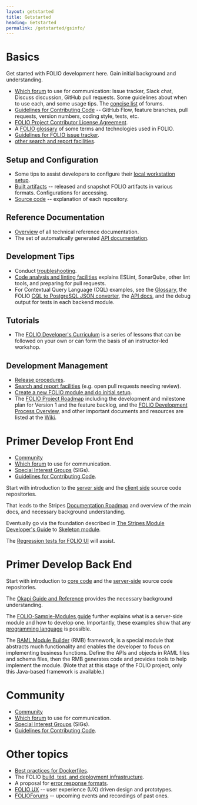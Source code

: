 ```yaml
---
layout: getstarted
title: Getstarted
heading: Getstarted
permalink: /getstarted/gsinfo/
---
```








# Basics

Get started with FOLIO development here.  Gain initial background and understanding.

- [Which forum](/guidelines/communityguidelines) to use for communication:
  Issue tracker, Slack chat, Discuss discussion, GitHub pull requests.
  Some guidelines about when to use each, and some usage tips.
  The [concise list](/guidelines/communityguidelines/#community-tools) of forums.
- [Guidelines for Contributing Code](/guidelines/contrib-code) --
  GitHub Flow, feature branches, pull requests, version numbers, coding style,
  tests, etc.
- [FOLIO Project Contributor License Agreement](/guidelines/cla-process).
- A [FOLIO glossary](/reference/refinfo/#glossary) of some terms and technologies used in FOLIO.
- [Guidelines for FOLIO issue tracker](/guidelines/communityguidelines/#issue-tracker).
- [other search and report facilities](/search-other).

## Setup and Configuration

- Some tips to assist developers to configure their
  [local workstation setup](/tools/setupdevenv).
- [Built artifacts](/download/download-built-artifacts) -- released and snapshot FOLIO artifacts in various formats.
Configurations for accessing.
- [Source code](/source/components) -- explanation of each repository.

## Reference Documentation

- [Overview](/reference/refinfo) of all technical reference documentation.
- <span id="api-reference"/> The set of automatically generated [API documentation](/reference/refinfo/#api-specifications).

## Development Tips

- Conduct [troubleshooting](/tools/setupdevenv/#troubleshooting).
- [Code analysis and linting facilities](/guidelines/codingconventions/#code-analysis-and-linting) explains ESLint, SonarQube, other lint tools, and preparing for pull requests.
- For Contextual Query Language (CQL) examples, see the [Glossary](/reference/refinfo/#folio-technologies-and-concepts), the FOLIO [CQL to PostgreSQL JSON converter](https://github.com/folio-org/cql2pgjson-java), the [API docs](/reference/refinfo/#api-specifications), and the debug output for tests in each backend module.


## Tutorials

- The [FOLIO Developer's Curriculum](/tutorials/foliodeveloperscurr/) is a series
of lessons that can be followed on your own or can form the basis of an
instructor-led workshop.

## Development Management

- [Release procedures](/guides/release-procedures/).
- [Search and report facilities](/search-other) (e.g. open pull requests needing review).
- [Create a new FOLIO module and do initial setup](/source/components/#create-new-repository).
- The [FOLIO Project Roadmap](https://wiki.folio.org/display/PC/FOLIO+Roadmap) including the development and milestone plan for Version 1 and the feature backlog,
and the [FOLIO Development Process Overview](https://wiki.folio.org/display/COMMUNITY/FOLIO+Development+Process+Overview), and other important documents and resources are listed at the [Wiki](https://wiki.folio.org).

# Primer Develop Front End

- [Community](https://www.folio.org/community/)
- [Which forum](/guidelines/communityguidelines/) to use for communication.
- [Special Interest Groups](https://wiki.folio.org/display/PC/Special+Interest+Groups) (SIGs).
- [Guidelines for Contributing Code](/guidelines/contrib-code/).

Start with introduction to the [server side](/source/components/#server-side-1)
and the [client side](/source/components/#client-side-1) source code repositories.

That leads to the Stripes [Documentation Roadmap](https://github.com/folio-org/stripes-core/blob/master/README.md#documentation-roadmap) and overview of the main docs, and necessary background understanding.

Eventually go via the foundation described in
[The Stripes Module Developer's Guide](https://github.com/folio-org/stripes-core/blob/master/doc/dev-guide.md)
to
[Skeleton module](https://github.com/folio-org/stripes-core/blob/master/doc/dev-guide.md#skeleton-module).

The [Regression tests for FOLIO UI](https://github.com/folio-org/ui-testing) will assist.

# Primer Develop Back End

Start with introduction to [core code](/guides/introduction/#core-code)
and the [server-side](/source/components/#server-side-1) source code repositories.

The [Okapi Guide and Reference](https://github.com/folio-org/okapi/blob/master/doc/guide.md) provides the necessary background understanding.

The [FOLIO-Sample-Modules guide](https://github.com/folio-org/folio-sample-modules/blob/master/README.md) further explains what is a server-side module and how to develop one. Importantly, these examples show that any [programming language](/source/components/#any-programming-language) is possible.

The [RAML Module Builder](https://github.com/folio-org/raml-module-builder) (RMB) framework, is a special module that abstracts much functionality and enables the developer to focus on implementing business functions. Define the APIs and objects in RAML files and schema files, then the RMB generates code and provides tools to help implement the module.
(Note that at this stage of the FOLIO project, only this Java-based framework is available.)

# Community

- [Community](/guidelines/communityguidelines/)
- [Which forum](/guidelines/communityguidelines/#community-tools) to use for communication.
- [Special Interest Groups](https://wiki.folio.org/display/PC/Special+Interest+Groups) (SIGs).
- [Guidelines for Contributing Code](/guidelines/communityguidelines).

# Other topics

- [Best practices for Dockerfiles](/guidelines/codingconventions/#best-practices-for-docker-files).
- The FOLIO [build, test, and deployment infrastructure](/guides/system/#automation).
- A proposal for [error response formats](https://github.com/folio-org/okapi/blob/master/doc/error-formats-in-folio.md).
- [FOLIO UX](http://ux.folio.org/) -- user experience (UX) driven design and prototypes.
- [FOLIOForums](https://www.openlibraryenvironment.org/archives/category/olfforum) -- upcoming events and recordings of past ones.